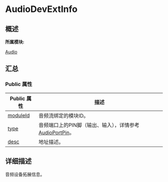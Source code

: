# AudioDevExtInfo


## **概述**

**所属模块:**

[Audio](_audio.md)


## **汇总**


### Public 属性

  | Public&nbsp;属性 | 描述 | 
| -------- | -------- |
| [moduleId](_audio.md#moduleid-12) | 音频流绑定的模块ID。 | 
| [type](_audio.md#type-23) | 音频端口上的PIN脚（输出、输入），详情参考[AudioPortPin](_audio.md#audioportpin)。 | 
| [desc](_audio.md#desc-55) | 地址描述。 | 


## **详细描述**

音频设备拓展信息。
